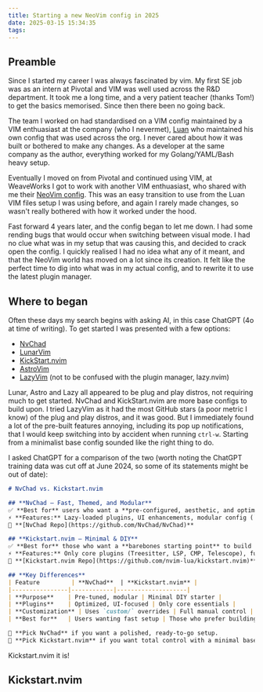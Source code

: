 ```yaml
---
title: Starting a new NeoVim config in 2025
date: 2025-03-15 15:34:35
tags:
---
```


## Preamble 

Since I started my career I was always fascinated by vim. My first SE job was as an intern at Pivotal and VIM was well used across the R&D department. It took me a long time, and a very patient teacher (thanks Tom!) to get the basics memorised. Since then there been no going back.

The team I worked on had standardised on a VIM config maintained by a VIM enthuasiast at the company (who I nevermet), [Luan](https://github.com/luan/vimfiles) who maintained his own config that was used across the org. I never cared about how it was built or bothered to make any changes. As a developer at the same company as the author, everything worked for my Golang/YAML/Bash heavy setup.

Eventually I moved on from Pivotal and continued using VIM, at WeaveWorks I got to work with another VIM enthuasiast, who shared with me their [NeoVim config](https://github.com/warehouse-13/a-new-hope). This was an easy transition to use from the Luan VIM files setup I was using before, and again I rarely made changes, so wasn't really bothered with how it worked under the hood.

Fast forward 4 years later, and the config began to let me down. I had some rending bugs that would occur when switching between visual mode. I had no clue what was in my setup that was causing this, and decided to crack open the config. I quickly realised I had no idea what any of it meant, and that the NeoVim world has moved on a lot since its creation. It felt like the perfect time to dig into what was in my actual config, and to rewrite it to use the latest plugin manager.

## Where to began

Often these days my search begins with asking AI, in this case ChatGPT (4o at time of writing). To get started I was presented with a few options:

- [NvChad](https://github.com/NvChad/NvChad)
- [LunarVim](https://github.com/LunarVim/LunarVim)
- [KickStart.nvim](https://github.com/nvim-lua/kickstart.nvim)
- [AstroVim](https://github.com/AstroNvim/AstroNvim)
- [LazyVim](https://github.com/LazyVim/LazyVim) (not to be confused with the plugin manager, lazy.nvim)


Lunar, Astro and Lazy all appeared to be plug and play distros, not requiring much to get started. NvChad and KickStart.nvim are more base configs to build upon. I tried LazyVim as it had the most GitHub stars (a poor metric I know) of the plug and play distros, and it was good. But I immediately found a lot of the pre-built features annoying, including its pop up notifications, that I would keep switching into by accident when running `ctrl-w`. Starting from a minimalist base config sounded like the right thing to do.

I asked ChatGPT for a comparison of the two (worth noting the ChatGPT training data was cut off at June 2024, so some of its statements might be out of date):

```markdown
# NvChad vs. Kickstart.nvim

## **NvChad – Fast, Themed, and Modular**
✅ **Best for** users who want a **pre-configured, aesthetic, and optimized Neovim setup**.  
⚡ **Features:** Lazy-loaded plugins, UI enhancements, modular config (`custom/`).  
🔗 **[NvChad Repo](https://github.com/NvChad/NvChad)**  

## **Kickstart.nvim – Minimal & DIY**
✅ **Best for** those who want a **barebones starting point** to build their own Neovim setup.  
⚡ **Features:** Only core plugins (Treesitter, LSP, CMP, Telescope), fully customizable.  
🔗 **[Kickstart.nvim Repo](https://github.com/nvim-lua/kickstart.nvim)**  

## **Key Differences**
| Feature         | **NvChad**  | **Kickstart.nvim** |
|----------------|------------|--------------------|
| **Purpose**    | Pre-tuned, modular | Minimal DIY starter |
| **Plugins**    | Optimized, UI-focused | Only core essentials |
| **Customization** | Uses `custom/` overrides | Full manual control |
| **Best for**   | Users wanting fast setup | Those who prefer building from scratch |

🚀 **Pick NvChad** if you want a polished, ready-to-go setup.  
🔧 **Pick Kickstart.nvim** if you want total control with a minimal base.
```

Kickstart.nvim it is!


## Kickstart.nvim


